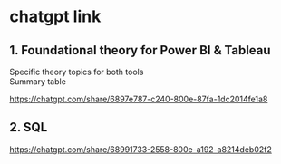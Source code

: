 # chatgpt link
## 1. Foundational theory for Power BI & Tableau <br>
Specific theory topics for both tools <br>
Summary table

https://chatgpt.com/share/6897e787-c240-800e-87fa-1dc2014fe1a8

## 2. SQL

https://chatgpt.com/share/68991733-2558-800e-a192-a8214deb02f2
